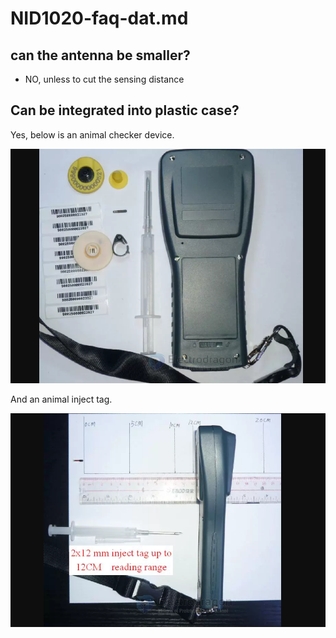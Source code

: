 
# NID1020-faq-dat.md

## can the antenna be smaller? 

- NO, unless to cut the sensing distance 

## Can be integrated into plastic case? 

Yes, below is an animal checker device.

![](2024-04-03-18-17-18.png)

And an animal inject tag. 

![](2024-04-03-18-19-31.png)